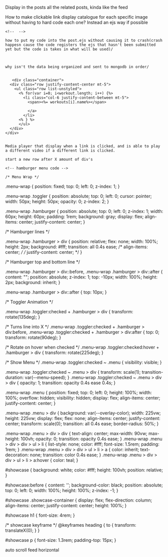 Display in the posts all the related posts, kinda like the feed


How to make clickable link display catalogue for each specific image without having to hard code each one? Instead an ejs way if possible


    <!--  -->
<!-- 
    <div class="container">
      <div class="row justify-content-center mt-5">
        <ul class="row list-unstyled">
          <li class="col-6 justify-content-between mt-5">
            <span><%=workouts[i].name%></span>
            <span><%=workouts[i].type%></span>
            <span><%=workouts[i].walkthrough%></span>
            
          </li>
          </ul>
      </div>
    </div>   -->


    how to put my code into the post.ejs without causing it to crash(crash happesn cause the code registers the ejs that hasn't been submitted yet but the code is takes in what will be used)/



    why isn't the data being organized and sent to mongodb in order/


       <div class="container">
      <div class="row justify-content-center mt-5">
        <ul class="row list-unstyled">
          <% for(var i=0; i<workout.length; i++) {%>
            <li class="col-6 justify-content-between mt-5">
              <span><%= workouts[i].name%></span>
            
              </a>
            </li>
          <% } %>
          </ul>
      </div>
    </div>  


    Media player that display when a link is clicked, and is able to play a different video if a different link is clicked.

    start a new row after X amount of div's

    <!-- hamburger menu code -->

    /* Menu Wrap */

.menu-wrap {
  position: fixed;
  top: 0;
  left: 0;
  z-index: 1;
}

.menu-wrap .toggler {
  position: absolute;
  top: 0;
  left: 0;
  cursor: pointer;
  width: 50px;
  height: 50px;
  opacity: 0;
  z-index: 2;
}

.menu-wrap .hamburger {
  position: absolute;
  top: 0;
  left: 0;
  z-index: 1;
  width: 60px;
  height: 60px;
  padding: 1rem;
  background: gray;
  display: flex;
  align-items: center;
  justify-content: center;
}

/* Hamburger lines */

.menu-wrap .hamburger > div {
  position: relative;
  flex: none;
  width: 100%;
  height: 2px;
  background: #fff;
  transition: all 0.4s ease;
  /* align-items: center; */
  /* justify-content: center; */
}

/* Hamburger top and bottom line */

.menu-wrap .hamburger > div::before,
.menu-wrap .hamburger > div::after {
  content: "";
  position: absolute;
  z-index: 1;
  top: -10px;
  width: 100%;
  height: 2px;
  background: inherit;
}

.menu-wrap .hamburger > div::after {
  top: 10px;
}

/* Toggler Animation */

.menu-wrap .toggler:checked + .hamburger > div {
  transform: rotate(135deg);
}


/* Turns line into X */
.menu-wrap .toggler:checked + .hamburger > div:before,
.menu-wrap .toggler:checked + .hamburger > div:after {
  top: 0;
  transform: rotate(90deg);
}

/* Rotate on hover when checked */
.menu-wrap .toggler:checked:hover + .hamburger > div {
  transform: rotate(225deg);
}

/* Show Menu */
.menu-wrap .toggler:checked ~ .menu {
  visibility: visible;
}

.menu-wrap .toggler:checked ~ .menu > div {
  transform: scale(1);
  transition-duration: var(--menu-speed);
}
.menu-wrap .toggler:checked ~ .menu > div > div {
  opacity: 1;
  transition: opacity 0.4s ease 0.4s;
}

.menu-wrap .menu {
  position: fixed;
  top: 0;
  left: 0;
  height: 100%;
  width: 100%;
  overflow: hidden;
  visibility: hidden;
  display: flex;
  align-items: center;
  justify-content: center;
}

.menu-wrap .menu > div {
  background: var(--overlay-color);
  width: 225vw;
  height: 225vw;
  display: flex;
  flex: none;
  align-items: center;
  justify-content: center;
  transform: scale(0);
  transition: all 0.4s ease;
  border-radius: 50%;
}

.menu-wrap .menu > div > div {
  text-align: center;
  max-width: 90vw;
  max-height: 100vh;
  opacity: 0;
  transition: opacity 0.4s ease;
}
.menu-wrap .menu > div > div > ul > li {
  list-style: none;
  color: #fff;
  font-size: 1.5rem;
  padding: 1rem;
}
.menu-wrap .menu > div > div > ul > li > a {
  color: inherit;
  text-decoration: none;
  transition: color 0.4s ease;
}
.menu-wrap .menu > div > div > ul > li > a:hover {
  color: teal;
}

#showcase {
  background: white;
  color: #fff;
  height: 100vh;
  position: relative;
}

#showcase:before {
  content: '';
  background-color: black;
  position: absolute;
  top: 0;
  left: 0;
  width: 100%;
  height: 100%;
  z-index: -1;
}

#showcase .showcase-container {
  display: flex;
  flex-direction: column;
  align-items: center;
  justify-content: center;
  height: 100%;
}

#showcase h1 {
  font-size: 4rem;
}

/* showcase keyframe */
@keyframes heading {
  to {
    transform: translateX(0);
  }
}

#showcase p {
  font-size: 1.3rem;
  padding-top: 15px;
}


auto scroll feed horizontal

